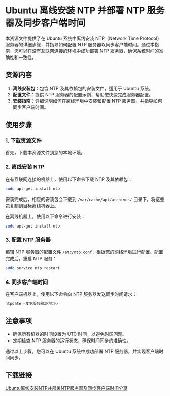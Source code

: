 # Ubuntu 离线安装 NTP 并部署 NTP 服务器及同步客户端时间

本资源文件提供了在 Ubuntu 系统中离线安装 NTP（Network Time Protocol）服务器的详细步骤，并指导如何配置 NTP 服务器以同步客户端时间。通过本指南，您可以在没有互联网连接的环境中成功部署 NTP 服务器，确保系统时间的准确性和一致性。

## 资源内容

1. **离线安装包**：包含 NTP 及其依赖包的安装文件，适用于 Ubuntu 系统。
2. **配置文件**：提供 NTP 服务器的配置示例，帮助您快速完成服务器配置。
3. **安装指南**：详细说明如何在离线环境中安装和配置 NTP 服务器，并指导如何同步客户端时间。

## 使用步骤

### 1. 下载资源文件

首先，下载本资源文件到您的本地环境。

### 2. 离线安装 NTP

在有互联网连接的机器上，使用以下命令下载 NTP 及其依赖包：

```bash
sudo apt-get install ntp
```

安装完成后，相应的安装包会下载到 `/var/cache/apt/archives/` 目录下。将这些包复制到目标离线机器上。

在离线机器上，使用以下命令进行安装：

```bash
sudo apt-get install ntp
```

### 3. 配置 NTP 服务器

编辑 NTP 服务器的配置文件 `/etc/ntp.conf`，根据您的网络环境进行配置。配置完成后，重启 NTP 服务：

```bash
sudo service ntp restart
```

### 4. 同步客户端时间

在客户端机器上，使用以下命令向 NTP 服务器发送同步时间请求：

```bash
ntpdate <NTP服务器IP地址>
```

## 注意事项

- 确保所有机器的时间设置为 UTC 时间，以避免时区问题。
- 定期检查 NTP 服务器的运行状态，确保时间同步的准确性。

通过以上步骤，您可以在 Ubuntu 系统中成功部署 NTP 服务器，并实现客户端时间同步。

## 下载链接

[Ubuntu离线安装NTP并部署NTP服务器及同步客户端时间分享](https://pan.quark.cn/s/09bde58925fb)